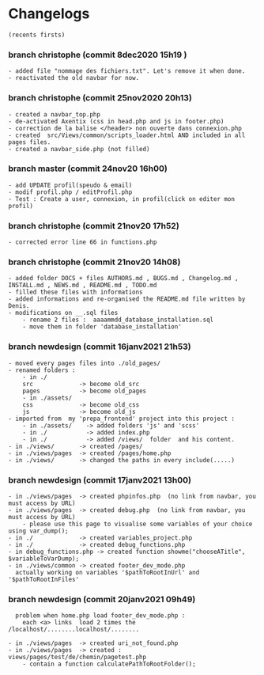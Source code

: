 # Changelogs
    (recents firsts)

### branch christophe (commit 8dec2020 15h19 )
    - added file "nommage des fichiers.txt". Let's remove it when done.
    - reactivated the old navbar for now.

### branch christophe (commit 25nov2020 20h13)
    - created a navbar_top.php
    - de-activated Axentix (css in head.php and js in footer.php)
    - correction de la balise </header> non ouverte dans connexion.php
    - created  src/Views/common/scripts_loader.html AND included in all pages files.
    - created a navbar_side.php (not filled)

### branch master (commit 24nov20 16h00)
    - add UPDATE profil(speudo & email)
    - modif profil.php / editProfil.php 
    - Test : Create a user, connexion, in profil(click on editer mon profil)

### branch christophe (commit 21nov20 17h52)
    - corrected error line 66 in functions.php

### branch christophe  (commit 21nov20 14h08)
    - added folder DOCS + files AUTHORS.md , BUGS.md , Changelog.md , INSTALL.md , NEWS.md , README.md , TODO.md
    - filled these files with informations
    - added informations and re-organised the README.md file written by Denis.
    - modifications on __.sql files
		- rename 2 files :  aaaammdd_database_installation.sql
		- move them in folder 'database_installation'

### branch newdesign (commit 16janv2021 21h53)
    - moved every pages files into ./old_pages/
    - renamed folders :
		- in ./
		src             -> become old_src
		pages           -> become old_pages
		- in ./assets/
		css             -> become old_css
		js              -> become old_js
    - imported from  my 'prepa_frontend' project into this project :
		- in ./assets/    -> added folders 'js' and 'scss'
		- in ./           -> added index.php
		- in ./           -> added /views/  folder  and his content.
    - in ./views/       -> created /pages/
    - in ./views/pages  -> created /pages/home.php
    - in ./views/       -> changed the paths in every include(.....)

### branch newdesign (commit 17janv2021 13h00)
    - in ./views/pages  -> created phpinfos.php  (no link from navbar, you must access by URL)
    - in ./views/pages  -> created debug.php  (no link from navbar, you must access by URL)
		- please use this page to visualise some variables of your choice using var_dump();
    - in ./             -> created variables_project.php
    - in ./             -> created debug_functions.php
    - in debug_functions.php -> created function showme("chooseATitle", $variableToVarDump);
    - in ./views/common -> created footer_dev_mode.php
      actually working on variables '$pathToRootInUrl' and '$pathToRootInFiles'

### branch newdesign (commit 20janv2021 09h49)
      problem when home.php load footer_dev_mode.php :
        each <a> links  load 2 times the /localhost/........localhost/........  
    
	- in ./views/pages	-> created uri_not_found.php
	- in ./views/pages  -> created : views/pages/test/de/chemin/pagetest.php
    	- contain a function calculatePathToRootFolder();